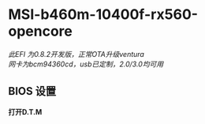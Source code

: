 # MSI-b460m-10400f-rx560-opencore 
*此EFI 为0.8.2开发版，正常OTA升级ventura*    
*网卡为bcm94360cd，usb已定制，2.0/3.0均可用*  
## BIOS 设置  
__打开D.T.M__  

